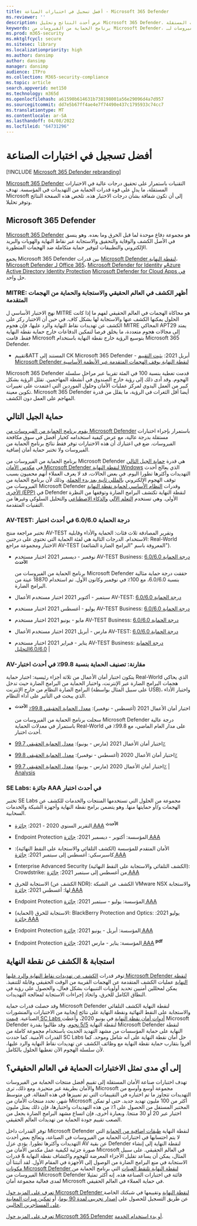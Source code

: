 ```yaml
---
title: أفضل تسجيل في اختبارات الصناعة - Microsoft 365 Defender
ms.reviewer: ''
description: عرض أحدث النتائج وتحليل Microsoft 365 Defender. يحقق باستمرار درجات عالية في الاختبارات المستقلة (AV-TEST، وAV المقارنة، وSE Labs، و MITRE ATT&CK). عرض أحدث النتائج والتحليلات.
keywords: برنامج الحماية من الفيروسات من Microsoft Defender، برنامج الحماية من الفيروسات لـ Windows Defender، مراجعات av، اختبار مكافحة الفيروسات، اختبار الفيروسات، أحدث درجات av، نتائج الكشف، اختبار منتج الأمان، اختبارات صناعة الأمان، اختبارات مكافحة الفيروسات في الصناعة، أفضل برنامج الحماية من الفيروسات، اختبار الفيروسات، av-النسبية، ومختبرات SE، و MITRE ATT&CK، والنظام الأساسي لحماية نقطة النهاية، وEPP، الكشف عن تهديدات نقاط النهاية والرد عليها، الكشف التلقائي والاستجابة على النقط النهائية، Windows 10، Windows 11 برنامج الحماية من الفيروسات من Microsoft Defender، وWDAV، Microsoft Defender لنقطة النهاية، Microsoft 365 Defender، والأمان، والبرامج الضارة، والفيروسات، ومكافحة الفيروسات، والدرجات، وتسجيل النقاط، وحماية الجيل التالي، والترتيب، والنجاح
ms.prod: m365-security
ms.mktglfcycl: secure
ms.sitesec: library
ms.localizationpriority: high
ms.author: dansimp
author: dansimp
manager: dansimp
audience: ITPro
ms.collection: M365-security-compliance
ms.topic: article
search.appverid: met150
ms.technology: m365d
ms.openlocfilehash: a61590b614631b738198001a56e29096d4a7d957
ms.sourcegitcommit: dd7e5b67ff4ae4e7f74490e437c1795933c74cc7
ms.translationtype: MT
ms.contentlocale: ar-SA
ms.lasthandoff: 04/08/2022
ms.locfileid: "64731296"
---
```

# <a name="top-scoring-in-industry-tests"></a>أفضل تسجيل في اختبارات الصناعة

[!INCLUDE [Microsoft 365 Defender rebranding](../includes/microsoft-defender.md)]

[Microsoft 365 Defender](https://www.microsoft.com/security/business/threat-protection/integrated-threat-protection) التقنيات باستمرار على تحقيق درجات عالية في الاختبارات المستقلة، ما يدل على قوة قدرات الحماية من التهديدات في المؤسسة. تهدف Microsoft إلى أن تكون شفافة بشأن درجات الاختبار هذه. تلخص هذه الصفحة النتائج وتوفر تحليلا.

## <a name="microsoft-365-defender"></a>Microsoft 365 Defender

[Microsoft 365 Defender](microsoft-365-defender.md) هو مجموعة دفاع موحدة لما قبل الخرق وما بعده. وهو ينسق في الأصل الكشف والوقاية والتحقيق والاستجابة عبر نقاط النهاية والهويات والبريد الإلكتروني والتطبيقات لتوفير حماية متكاملة ضد الهجمات المتطورة.

يجمع Microsoft 365 Defender بين قدرات [Microsoft Defender لنقطة النهاية](https://www.microsoft.com/microsoft-365/windows/microsoft-defender-atp)، [Microsoft Defender لـ Office 365](https://www.microsoft.com/microsoft-365/exchange/advance-threat-protection)، [ Microsoft Defender for Identity](https://azure.microsoft.com/features/azure-advanced-threat-protection/) [وAzure Active Directory Identity Protection](/azure/active-directory/identity-protection/overview-identity-protection) [Microsoft Defender for Cloud Apps في](https://www.microsoft.com/microsoft-365/enterprise-mobility-security/cloud-app-security) حل واحد.

### <a name="mitre-demonstrated-real-world-detection-response-and-protection-from-advanced-attacks"></a>MITRE: أظهر الكشف في العالم الحقيقي والاستجابة والحماية من الهجمات المتقدمة

نهج الاختبار الأساسي ل MITRE هو محاكاة الهجمات في العالم الحقيقي لفهم ما إذا كانت الحلول يمكنها الكشف عنها والاستجابة لها بشكل كاف. في حين أن الاختبار ركز على الكشف عن تهديدات نقاط النهاية والرد عليها، فإن هجوم MITRE المحاكي APT29 يمتد إلى مجالات هجوم متعددة، ما يخلق فرصا لتمكين الدفاعات خارج حماية نقطة النهاية فقط. قامت Microsoft بتوسيع الرؤية خارج نقطة النهاية باستخدام Microsoft 365 Defender.

- تقييم&ATT المستند إلى CK Microsoft 365 Defender - أبريل 2021: [يثبت التقييم Microsoft Defender لنقطة النهاية يوقف الهجمات المتقدمة عبر الأنظمة الأساسية](https://www.microsoft.com/security/blog/2021/04/21/)

 Microsoft 365 Defender قدمت تغطية بنسبة 100 في المئة تقريبا عبر مراحل سلسلة الهجوم. وقد أدى ذلك إلى رؤية خارج الصندوق في أنشطة المهاجمين. تقلل الرؤية بشكل كبير من العمل اليدوي لمركز عمليات الأمان وحلول الموردين التي اعتمدت على تغييرات تكوين معينة. Microsoft 365 Defender أيضا أقل الثغرات في الرؤية، ما يقلل من قدرة المهاجم على العمل دون الكشف.

## <a name="next-generation-protection"></a>حماية الجيل التالي

[يقوم برنامج الحماية من الفيروسات من Microsoft Defender](/windows/security/threat-protection/microsoft-defender-antivirus/microsoft-defender-antivirus-in-windows-10) باستمرار بإجراء اختبارات مستقلة بدرجة عالية، مع عرض كيفية استخدامه كخيار أفضل في سوق مكافحة الفيروسات. ضع في اعتبارك أن هذه الاختبارات توفر فقط نتائج برنامج الحماية من الفيروسات ولا تختبر حماية أمان إضافية.

برنامج الحماية من الفيروسات من Microsoft Defender هي قدرة [حماية الجيل التالي](https://www.youtube.com/watch?v=Xy3MOxkX_o4) في [مكدس الأمان Microsoft Defender لنقطة النهاية Windows](/windows/security/threat-protection/microsoft-defender-atp/microsoft-defender-advanced-threat-protection) الذي يعالج أحدث التهديدات وأكثرها تطورا اليوم. في بعض الحالات، قد لا يعرف العملاء أنهم محميون بسبب توقف الهجوم الإلكتروني [بالمللي ثانية بعد بدء الحملة](https://cloudblogs.microsoft.com/microsoftsecure/2018/03/07/behavior-monitoring-combined-with-machine-learning-spoils-a-massive-dofoil-coin-mining-campaign). وذلك لأن برنامج الحماية من الفيروسات من Microsoft Defender وقدرات [النظام الأساسي لحماية نقطة النهاية الأخرى (EPP)](https://www.microsoft.com/security/blog/2019/08/23/gartner-names-microsoft-a-leader-in-2019-endpoint-protection-platforms-magic-quadrant/) في Defender لنقطة النهاية تكتشف البرامج الضارة وتوقفها من النظرة الأولى. وهي تستخدم [التعلم الآلي](https://cloudblogs.microsoft.com/microsoftsecure/2018/06/07/machine-learning-vs-social-engineering) [والذكاء الاصطناعي](https://cloudblogs.microsoft.com/microsoftsecure/2018/02/14/how-artificial-intelligence-stopped-an-emotet-outbreak) والتحليل السلوكي وغيرها من التقنيات المتقدمة.

### <a name="av-test-protection-score-of-6060-in-the-latest-test"></a>AV-TEST: درجة الحماية 6.0/6.0 في أحدث اختبار

تختبر مراجعة منتج AV-TEST وتقرير المصادقة ثلاث فئات: الحماية والأداء وقابلية الاستخدام. الدرجات التالية هي لفئة الحماية التي تحتوي على درجتين: Real-World الاختبار ومجموعة مراجع AV-TEST (المعروفة باسم "البرامج الضارة الشائعة").

- نوفمبر - ديسمبر 2021 اختبار مستخدم AV-TEST Business: [درجة الحماية 6.0/6.0](https://www.av-test.org/en/antivirus/business-windows-client/windows-10/december-2021/microsoft-defender-antivirus-4.18-212622/) <sup>**الأحدث**</sup>

    برنامج الحماية من الفيروسات من Microsoft Defender حققت درجة حماية مثالية بنسبة 6.0/6.0، مع 100٪ في نوفمبر وكانون الأول. تم استخدام 18870 عينة من البرامج الضارة.

- سبتمبر - أكتوبر 2021 اختبار مستخدم الأعمال AV-TEST: [درجة الحماية 6.0/6.0](https://www.av-test.org/en/antivirus/business-windows-client/windows-10/october-2021/microsoft-defender-antivirus-4.18-212518/)

- يوليو - أغسطس 2021 اختبار مستخدم AV-TEST Business: [درجة الحماية 6.0/6.0](https://www.av-test.org/en/antivirus/business-windows-client/windows-10/august-2021/microsoft-defender-antivirus-4.18-212419/)

- مايو - يونيو 2021 اختبار مستخدم AV-TEST Business: [درجة الحماية 6.0/6.0](https://www.av-test.org/en/antivirus/business-windows-client/windows-10/june-2021/microsoft-defender-antivirus-4.18-212318/)

- مارس - أبريل 2021 اختبار مستخدم الأعمال AV-TEST: [درجة الحماية 6.0/6.0](https://www.av-test.org/en/antivirus/business-windows-client/windows-10/april-2021/microsoft-defender-antivirus-4.18-212216/)

- يناير - فبراير 2021 اختبار مستخدم AV-TEST Business: [درجة الحماية 6.0/6.0التحليل](https://www.av-test.org/en/antivirus/business-windows-client/windows-10/february-2021/microsoft-defender-antivirus-4.18-212117/) | [](https://query.prod.cms.rt.microsoft.com/cms/api/am/binary/RE4CflZ)

### <a name="av-comparatives-protection-rating-of-998-in-the-latest-test"></a>AV-مقارنة: تصنيف الحماية بنسبة 99.8٪ في أحدث اختبار

يتكون اختبار أمان الأعمال من ثلاثة أجزاء رئيسية: اختبار حماية Real-World الذي يحاكي هجمات البرامج الضارة عبر الإنترنت، واختبار الحماية من البرامج الضارة حيث تدخل البرامج الضارة النظام من خارج الإنترنت (على سبيل المثال بواسطة USB)، واختبار الأداء الذي يبحث في التأثير على أداء النظام.

- اختبار أمان الأعمال 2021 (أغسطس - نوفمبر): [معدل الحماية الحقيقي 99.8٪](https://www.av-comparatives.org/tests/business-security-test-2021-august-november/) <sup>**الأحدث**</sup>

    سجلت برنامج الحماية من الفيروسات من Microsoft Defender درجة عالية باستمرار في معدلات الحماية Real-World على مدار العام الماضي، مع 99.8٪ في أحدث اختبار.

- اختبار أمان الأعمال 2021 (مارس - يونيو): [معدل الحماية الحقيقي 99.7٪](https://www.av-comparatives.org/tests/business-security-test-2021-march-june/)

- اختبار أمان الأعمال 2020 (أغسطس - نوفمبر): [معدل الحماية الحقيقي 99.8٪](https://www.av-comparatives.org/tests/business-security-test-2020-august-november/)

- اختبار أمان الأعمال 2020 (مارس - يونيو): [معدل الحماية الحقيقي 99.7٪](https://www.av-comparatives.org/tests/business-security-test-2020-march-june/) | [Analysis](https://query.prod.cms.rt.microsoft.com/cms/api/am/binary/RE3Esbl)

### <a name="se-labs-aaa-award-in-the-latest-test"></a>SE Labs: جائزة AAA في أحدث اختبار

تختبر SE Labs مجموعة من الحلول التي تستخدمها المنتجات والخدمات للكشف عن الهجمات و/أو حمايتها منها. وهو يتضمن برامج نقطة النهاية وأجهزة الشبكة والخدمات السحابية.

- التقرير السنوي 2020 - 2021: [جائزة AAA](https://selabs.uk/wp-content/uploads/2021/11/annual-report-2021.pdf) <sup>**الأحدث**</sup>

- Endpoint Protection المؤسسة: أكتوبر - ديسمبر 2021: [جائزة AAA](https://selabs.uk/wp-content/uploads/2021/12/oct-dec-2021-enterprise.pdf)

- الأمان المتقدم للمؤسسة (الكشف التلقائي والاستجابة على النقط النهائية): كاسبرسكي: أغسطس إلى سبتمبر 2021: [جائزة AAA](https://selabs.uk/wp-content/uploads/2021/12/AS-EDR-Kaspersky-EDR-2021-1.pdf)

- Enterprise Advanced Security (الكشف التلقائي والاستجابة على النقط النهائية): Crowdstrike: من أغسطس إلى سبتمبر 2021: [جائزة AAA](https://selabs.uk/wp-content/uploads/2021/12/AS-EDR-Crowdstrike-Falcon-2021-1.pdf)

- الاستجابة للخرق (الكشف عن NDR): الكشف عن الشبكة VMware NSX والاستجابة لها: أغسطس 2021: [جائزة AAA](https://selabs.uk/wp-content/uploads/2021/10/NDR-VMware-NSX-detection-2021-1.pdf)

- Endpoint Protection المؤسسة: يوليو - سبتمبر 2021: [جائزة AAA](https://selabs.uk/wp-content/uploads/2021/11/july-sept-2021-enterprise.pdf)

- الاستجابة للخرق (الحماية): BlackBerry Protection and Optics: يوليو 2021: [جائزة AAA](https://selabs.uk/wp-content/uploads/2021/07/BRT-BlackBerry-Protect-protection-2021-1.pdf)

- Endpoint Protection المؤسسة: أبريل - يونيو 2021: [جائزة AAA](https://selabs.uk/wp-content/uploads/2021/07/apr-jun-2021-enterprise-1.pdf)

- Endpoint Protection المؤسسة: يناير - مارس 2021: [جائزة AAA](https://selabs.uk/wp-content/uploads/2021/04/jan-mar-2021-enterprise.pdf) <sup>**pdf**</sup>

## <a name="endpoint-detection--response"></a>استجابة & الكشف عن نقطة النهاية

توفر قدرات [الكشف عن تهديدات نقاط النهاية والرد عليها Microsoft Defender لنقطة النهاية](/windows/security/threat-protection/microsoft-defender-atp/overview-endpoint-detection-response) عمليات الكشف المتقدمة عن الهجمات القريبة من الوقت الحقيقي وقابلة للتنفيذ. يمكن لمحللين أمنيين تحديد أولويات التنبيهات بشكل فعال، والحصول على رؤية في النطاق الكامل للخرق، واتخاذ إجراءات الاستجابة لمعالجة التهديدات.

وقد حصلت قدرات حماية Microsoft Defender لنقطة النهاية الكشف التلقائي والاستجابة على النقط النهائية ونقطة النهاية على نتائج إيجابية من الاختبارات والمنشورات الصناعية. [قيمت SC Labs أدوات أمان نقطة النهاية](https://www.scmagazine.com/home/reviews/sc-product-reviews-endpoint-security/) في يونيو 2020، وأعطت Microsoft Defender لنقطة النهاية [5/5 نجوم](https://www.scmagazine.com/review/microsoft-defender-advanced-threat-protection/). وقد طالبوا بقدرة Microsoft Defender لنقطة النهاية على حماية المؤسسات من مشهد التهديد الحديث باستخدام مجموعة كاملة من القدرات الأمنية. كما حددت SC Labs حل أمان نقطة النهاية على أنه شامل وموحد. كما أقروا بتقارب حماية نقطة النهاية مع وظائف الكشف عن تهديدات نقاط النهاية والرد عليها، لأن سلسلة الهجوم الآن تغطيها الحلول بالكامل.

## <a name="to-what-extent-are-tests-representative-of-protection-in-the-real-world"></a>إلى أي مدى تمثل الاختبارات الحماية في العالم الحقيقي؟

تهدف اختبارات صناعة الأمان المستقلة إلى تقييم أفضل منتجات الحماية من الفيروسات والأمان بطريقة غير متحيزة. ومع ذلك، ترى Microsoft مجموعة أوسع وأوسع من التهديدات تتجاوز ما تم اختباره في التقييمات التي تم تمييزها في هذه المقالة. في متوسط شهر، تحدد منتجات الأمان من Microsoft أكثر من 100 مليون تهديد جديد. حتى لو تمكن المختبر المستقل من الحصول على 1٪ من هذه التهديدات واختبارها، فإن ذلك يمثل مليون اختبار عبر 20 أو 30 منتجا. وبعبارة أخرى، فإن اتساع مشهد البرامج الضارة يجعل من الصعب تقييم جودة الحماية من تهديدات العالم الحقيقي.

توفر القدرات داخل Microsoft Defender لنقطة النهاية [طبقات إضافية من الحماية](https://cloudblogs.microsoft.com/microsoftsecure/2017/12/11/detonating-a-bad-rabbit-windows-defender-antivirus-and-layered-machine-learning-defenses) التي لا يتم احتسابها في اختبارات الحماية من الفيروسات في الصناعة، وتعالج بعض أحدث التهديدات وأكثرها تطورا. يؤدي عزل AV عن بقية Defender لنقطة النهاية إلى إنشاء صورة جزئية لكيفية عمل مكدس الأمان من Microsoft في العالم الحقيقي. على سبيل المثال، يمكن أن يساعد تقليل الأجزاء المعرضة للهجوم واكتشاف نقطة النهاية & قدرات الاستجابة في منع البرامج الضارة من الوصول إلى الأجهزة في المقام الأول. لقد أثبتنا أن [مكونات Microsoft Defender لنقطة النهاية تلتقط العينات](https://query.prod.cms.rt.microsoft.com/cms/api/am/binary/RE2ouJA) التي برنامج الحماية من الفيروسات من Microsoft Defender فائتة في اختبارات الصناعة هذه. إنه أكثر تمثيلا لمدى فعالية مجموعة أمان Microsoft في حماية العملاء في العالم الحقيقي.

[تعرف على المزيد حول Microsoft Defender لنقطة النهاية](/windows/security/threat-protection/microsoft-defender-atp/microsoft-defender-advanced-threat-protection) وتقييمها في شبكتك الخاصة عن طريق التسجيل للحصول على [إصدار تجريبي لمدة 90 يوما](https://www.microsoft.com/microsoft-365/windows/microsoft-defender-atp)، أو [تمكين ميزات المعاينة على المستأجرين الحاليين](/windows/security/threat-protection/microsoft-defender-atp/preview).

[تعرف على المزيد حول Microsoft 365 Defender](https://www.microsoft.com/security/business/threat-protection/integrated-threat-protection) [أو بدء استخدام الخدمة](m365d-enable.md).
